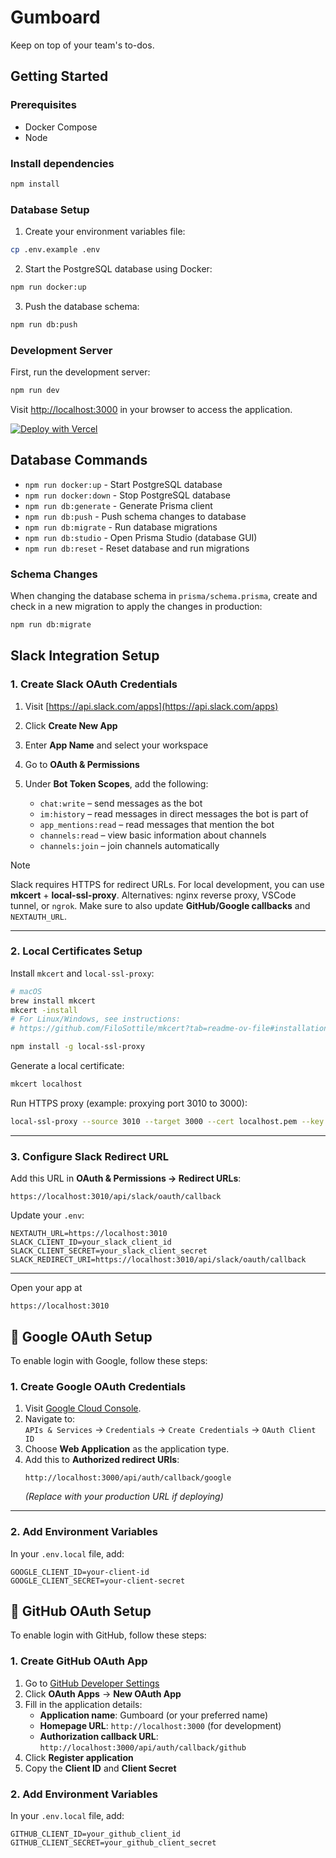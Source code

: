 # Gumboard

Keep on top of your team's to-dos.

## Getting Started

### Prerequisites

- Docker Compose
- Node

### Install dependencies

```bash
npm install
```

### Database Setup

1. Create your environment variables file:

```bash
cp .env.example .env
```

2. Start the PostgreSQL database using Docker:

```bash
npm run docker:up
```

3. Push the database schema:

```bash
npm run db:push
```

### Development Server

First, run the development server:

```bash
npm run dev
```

Visit [http://localhost:3000](http://localhost:3000) in your browser to access the application.

[![Deploy with Vercel](https://vercel.com/button)](https://vercel.com/new/clone?repository-url=https://github.com/antiwork/gumboard&env=DATABASE_URL,EMAIL_FROM,AUTH_RESEND_KEY,AUTH_SECRET)

## Database Commands

- `npm run docker:up` - Start PostgreSQL database
- `npm run docker:down` - Stop PostgreSQL database
- `npm run db:generate` - Generate Prisma client
- `npm run db:push` - Push schema changes to database
- `npm run db:migrate` - Run database migrations
- `npm run db:studio` - Open Prisma Studio (database GUI)
- `npm run db:reset` - Reset database and run migrations

### Schema Changes

When changing the database schema in `prisma/schema.prisma`, create and check in a new migration to apply the changes in production:

```bash
npm run db:migrate
```

## Slack Integration Setup

### 1. Create Slack OAuth Credentials

1. Visit [https://api.slack.com/apps](https://api.slack.com/apps)
2. Click **Create New App**
3. Enter **App Name** and select your workspace
4. Go to **OAuth & Permissions**
5. Under **Bot Token Scopes**, add the following:

   * `chat:write` – send messages as the bot
   * `im:history` – read messages in direct messages the bot is part of
   * `app_mentions:read` – read messages that mention the bot
   * `channels:read` – view basic information about channels
   * `channels:join` – join channels automatically

> [!NOTE]
> Slack requires HTTPS for redirect URLs. For local development, you can use **mkcert** + **local-ssl-proxy**. Alternatives: nginx reverse proxy, VSCode tunnel, or `ngrok`.
> Make sure to also update **GitHub/Google callbacks** and `NEXTAUTH_URL`.

---

### 2. Local Certificates Setup

Install `mkcert` and `local-ssl-proxy`:

```bash
# macOS
brew install mkcert
mkcert -install
# For Linux/Windows, see instructions: 
# https://github.com/FiloSottile/mkcert?tab=readme-ov-file#installation

npm install -g local-ssl-proxy
```

Generate a local certificate:

```bash
mkcert localhost
```

Run HTTPS proxy (example: proxying port 3010 to 3000):

```bash
local-ssl-proxy --source 3010 --target 3000 --cert localhost.pem --key localhost-key.pem
```

---

### 3. Configure Slack Redirect URL

Add this URL in **OAuth & Permissions → Redirect URLs**:

```
https://localhost:3010/api/slack/oauth/callback
```

Update your `.env`:

```env
NEXTAUTH_URL=https://localhost:3010
SLACK_CLIENT_ID=your_slack_client_id
SLACK_CLIENT_SECRET=your_slack_client_secret
SLACK_REDIRECT_URI=https://localhost:3010/api/slack/oauth/callback
```

---

Open your app at 

```
https://localhost:3010
```


## 🔐 Google OAuth Setup

To enable login with Google, follow these steps:

### 1. Create Google OAuth Credentials

1. Visit [Google Cloud Console](https://console.cloud.google.com/).
2. Navigate to:  
   `APIs & Services` → `Credentials` → `Create Credentials` → `OAuth Client ID`
3. Choose **Web Application** as the application type.
4. Add this to **Authorized redirect URIs**:
   ```
   http://localhost:3000/api/auth/callback/google
   ```
   *(Replace with your production URL if deploying)*
---

### 2. Add Environment Variables

In your `.env.local` file, add:

```env
GOOGLE_CLIENT_ID=your-client-id
GOOGLE_CLIENT_SECRET=your-client-secret
```

## 🔐 GitHub OAuth Setup

To enable login with GitHub, follow these steps:

### 1. Create GitHub OAuth App

1. Go to [GitHub Developer Settings](https://github.com/settings/developers)
2. Click **OAuth Apps** → **New OAuth App**
3. Fill in the application details:
   - **Application name**: Gumboard (or your preferred name)
   - **Homepage URL**: `http://localhost:3000` (for development)
   - **Authorization callback URL**: `http://localhost:3000/api/auth/callback/github`
4. Click **Register application**
5. Copy the **Client ID** and **Client Secret**

### 2. Add Environment Variables

In your `.env.local` file, add:

```env
GITHUB_CLIENT_ID=your_github_client_id
GITHUB_CLIENT_SECRET=your_github_client_secret
```

